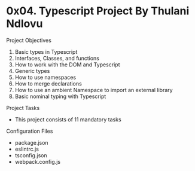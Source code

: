 0x04. Typescript Project By Thulani Ndlovu
==========================================
Project Objectives
1. Basic types in Typescript
2. Interfaces, Classes, and functions
3. How to work with the DOM and Typescript
4. Generic types
5. How to use namespaces
6. How to merge declarations
7. How to use an ambient Namespace to import an external library
8. Basic nominal typing with Typescript

Project Tasks
- This project consists of 11 mandatory tasks

Configuration Files
- package.json
- eslintrc.js
- tsconfig.json
- webpack.config.js
